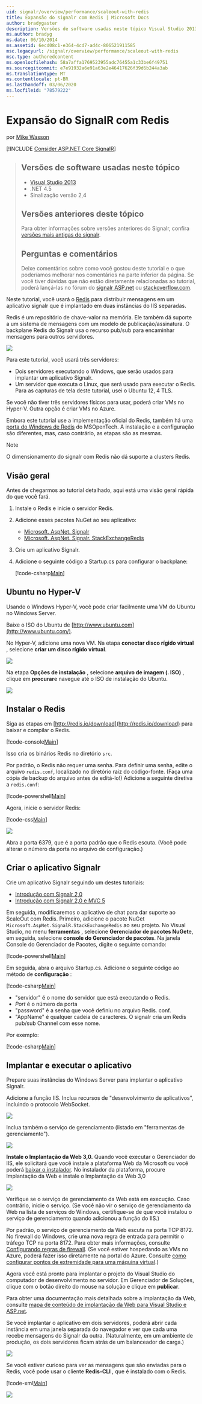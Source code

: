 ```yaml
---
uid: signalr/overview/performance/scaleout-with-redis
title: Expansão do signalr com Redis | Microsoft Docs
author: bradygaster
description: Versões de software usadas neste tópico Visual Studio 2013 o .NET 4,5 Signalr versão 2 versões anteriores deste tópico para obter informações sobre versões anteriores do...
ms.author: bradyg
ms.date: 06/10/2014
ms.assetid: 6ecd08c1-e364-4cd7-ad4c-806521911585
msc.legacyurl: /signalr/overview/performance/scaleout-with-redis
msc.type: authoredcontent
ms.openlocfilehash: 58a7affa1769523955adc76455a1c33be6f49751
ms.sourcegitcommit: e7e91932a6e91a63e2e46417626f39d6b244a3ab
ms.translationtype: MT
ms.contentlocale: pt-BR
ms.lasthandoff: 03/06/2020
ms.locfileid: "78579222"
---
```

# <a name="signalr-scaleout-with-redis"></a>Expansão do SignalR com Redis

por [Mike Wasson](https://github.com/MikeWasson)

[!INCLUDE [Consider ASP.NET Core SignalR](~/includes/signalr/signalr-version-disambiguation.md)]

> ## <a name="software-versions-used-in-this-topic"></a>Versões de software usadas neste tópico
>
>
> - [Visual Studio 2013](https://my.visualstudio.com/Downloads?q=visual%20studio%202013)
> - .NET 4.5
> - Sinalização versão 2,4
>
>
>
> ## <a name="previous-versions-of-this-topic"></a>Versões anteriores deste tópico
>
> Para obter informações sobre versões anteriores do Signalr, confira [versões mais antigas do signalr](../older-versions/index.md).
>
> ## <a name="questions-and-comments"></a>Perguntas e comentários
>
> Deixe comentários sobre como você gostou deste tutorial e o que poderíamos melhorar nos comentários na parte inferior da página. Se você tiver dúvidas que não estão diretamente relacionadas ao tutorial, poderá lançá-las no fórum do [signalr ASP.net](https://forums.asp.net/1254.aspx/1?ASP+NET+SignalR) ou [stackoverflow.com](http://stackoverflow.com/).

Neste tutorial, você usará o [Redis](http://redis.io/) para distribuir mensagens em um aplicativo signalr que é implantado em duas instâncias do IIS separadas.

Redis é um repositório de chave-valor na memória. Ele também dá suporte a um sistema de mensagens com um modelo de publicação/assinatura. O backplane Redis do Signalr usa o recurso pub/sub para encaminhar mensagens para outros servidores.

![](scaleout-with-redis/_static/image1.png)

Para este tutorial, você usará três servidores:

- Dois servidores executando o Windows, que serão usados para implantar um aplicativo Signalr.
- Um servidor que executa o Linux, que será usado para executar o Redis. Para as capturas de tela deste tutorial, usei o Ubuntu 12, 4 TLS.

Se você não tiver três servidores físicos para usar, poderá criar VMs no Hyper-V. Outra opção é criar VMs no Azure.

Embora este tutorial use a implementação oficial do Redis, também há uma [porta do Windows de Redis](https://github.com/MSOpenTech/redis) do MSOpenTech. A instalação e a configuração são diferentes, mas, caso contrário, as etapas são as mesmas.

> [!NOTE]
>
> O dimensionamento do signalr com Redis não dá suporte a clusters Redis.

## <a name="overview"></a>Visão geral

Antes de chegarmos ao tutorial detalhado, aqui está uma visão geral rápida do que você fará.

1. Instale o Redis e inicie o servidor Redis.
2. Adicione esses pacotes NuGet ao seu aplicativo:

    - [Microsoft. AspNet. Signalr](http://nuget.org/packages/Microsoft.AspNet.SignalR)
    - [Microsoft. AspNet. Signalr. StackExchangeRedis](https://www.nuget.org/packages/Microsoft.AspNet.SignalR.StackExchangeRedis)
    
3. Crie um aplicativo Signalr.
4. Adicione o seguinte código a Startup.cs para configurar o backplane:

    [!code-csharp[Main](scaleout-with-redis/samples/sample1.cs)]

## <a name="ubuntu-on-hyper-v"></a>Ubuntu no Hyper-V

Usando o Windows Hyper-V, você pode criar facilmente uma VM do Ubuntu no Windows Server.

Baixe o ISO do Ubuntu de [http://www.ubuntu.com](http://www.ubuntu.com/).

No Hyper-V, adicione uma nova VM. Na etapa **conectar disco rígido virtual** , selecione **criar um disco rígido virtual**.

![](scaleout-with-redis/_static/image2.png)

Na etapa **Opções de instalação** , selecione **arquivo de imagem (. ISO)** , clique em **procurar**e navegue até o ISO de instalação do Ubuntu.

![](scaleout-with-redis/_static/image3.png)

## <a name="install-redis"></a>Instalar o Redis

Siga as etapas em [http://redis.io/download](http://redis.io/download) para baixar e compilar o Redis.

[!code-console[Main](scaleout-with-redis/samples/sample2.cmd)]

Isso cria os binários Redis no diretório `src`.

Por padrão, o Redis não requer uma senha. Para definir uma senha, edite o arquivo `redis.conf`, localizado no diretório raiz do código-fonte. (Faça uma cópia de backup do arquivo antes de editá-lo!) Adicione a seguinte diretiva a `redis.conf`:

[!code-powershell[Main](scaleout-with-redis/samples/sample3.ps1)]

Agora, inicie o servidor Redis:

[!code-css[Main](scaleout-with-redis/samples/sample4.css)]

![](scaleout-with-redis/_static/image4.png)

Abra a porta 6379, que é a porta padrão que o Redis escuta. (Você pode alterar o número da porta no arquivo de configuração.)

## <a name="create-the-signalr-application"></a>Criar o aplicativo Signalr

Crie um aplicativo Signalr seguindo um destes tutoriais:

- [Introdução com Signalr 2,0](../getting-started/tutorial-getting-started-with-signalr.md)
- [Introdução com Signalr 2,0 e MVC 5](../getting-started/tutorial-getting-started-with-signalr-and-mvc.md)

Em seguida, modificaremos o aplicativo de chat para dar suporte ao ScaleOut com Redis. Primeiro, adicione o pacote NuGet `Microsoft.AspNet.SignalR.StackExchangeRedis` ao seu projeto. No Visual Studio, no menu **ferramentas** , selecione **Gerenciador de pacotes NuGet**e, em seguida, selecione **console do Gerenciador de pacotes**. Na janela Console do Gerenciador de Pacotes, digite o seguinte comando:

[!code-powershell[Main](scaleout-with-redis/samples/sample5.ps1)]

Em seguida, abra o arquivo Startup.cs. Adicione o seguinte código ao método de **configuração** :

[!code-csharp[Main](scaleout-with-redis/samples/sample6.cs)]

- "servidor" é o nome do servidor que está executando o Redis.
- *Port* é o número da porta
- "password" é a senha que você definiu no arquivo Redis. conf.
- "AppName" é qualquer cadeia de caracteres. O signalr cria um Redis pub/sub Channel com esse nome.

Por exemplo:

[!code-csharp[Main](scaleout-with-redis/samples/sample7.cs)]

## <a name="deploy-and-run-the-application"></a>Implantar e executar o aplicativo

Prepare suas instâncias do Windows Server para implantar o aplicativo Signalr.

Adicione a função IIS. Inclua recursos de "desenvolvimento de aplicativos", incluindo o protocolo WebSocket.

![](scaleout-with-redis/_static/image5.png)

Inclua também o serviço de gerenciamento (listado em "ferramentas de gerenciamento").

![](scaleout-with-redis/_static/image6.png)

**Instale o Implantação da Web 3,0.** Quando você executar o Gerenciador do IIS, ele solicitará que você instale a plataforma Web da Microsoft ou você poderá [baixar o instalador](https://go.microsoft.com/fwlink/?LinkId=255386). No instalador da plataforma, procure Implantação da Web e instale o Implantação da Web 3,0

![](scaleout-with-redis/_static/image7.png)

Verifique se o serviço de gerenciamento da Web está em execução. Caso contrário, inicie o serviço. (Se você não vir o serviço de gerenciamento da Web na lista de serviços do Windows, certifique-se de que você instalou o serviço de gerenciamento quando adicionou a função do IIS.)

Por padrão, o serviço de gerenciamento da Web escuta na porta TCP 8172. No firewall do Windows, crie uma nova regra de entrada para permitir o tráfego TCP na porta 8172. Para obter mais informações, consulte [Configurando regras de firewall](https://technet.microsoft.com/library/dd448559(WS.10).aspx). (Se você estiver hospedando as VMs no Azure, poderá fazer isso diretamente na portal do Azure. Consulte [como configurar pontos de extremidade para uma máquina virtual](https://azure.microsoft.com/documentation/articles/virtual-machines-set-up-endpoints/).)

Agora você está pronto para implantar o projeto do Visual Studio do computador de desenvolvimento no servidor. Em Gerenciador de Soluções, clique com o botão direito do mouse na solução e clique em **publicar**.

Para obter uma documentação mais detalhada sobre a implantação da Web, consulte [mapa de conteúdo de implantação da Web para Visual Studio e ASP.net](../../../whitepapers/aspnet-web-deployment-content-map.md).

Se você implantar o aplicativo em dois servidores, poderá abrir cada instância em uma janela separada do navegador e ver que cada uma recebe mensagens do Signalr da outra. (Naturalmente, em um ambiente de produção, os dois servidores ficam atrás de um balanceador de carga.)

![](scaleout-with-redis/_static/image8.png)

Se você estiver curioso para ver as mensagens que são enviadas para o Redis, você pode usar o cliente **Redis-CLI** , que é instalado com o Redis.

[!code-xml[Main](scaleout-with-redis/samples/sample8.xml)]

![](scaleout-with-redis/_static/image9.png)
